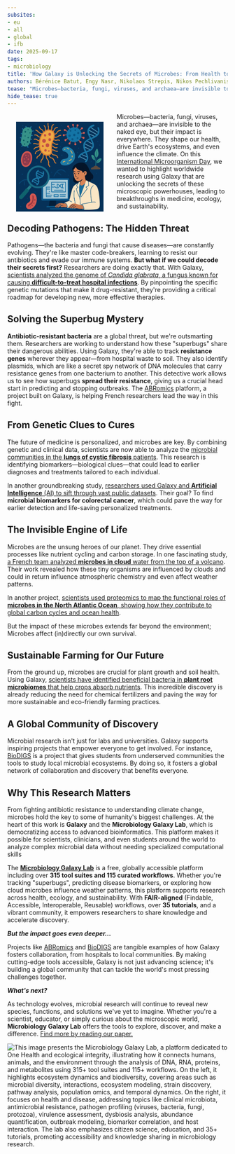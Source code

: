 ```yaml
---
subsites: 
- eu
- all
- global
- ifb
date: 2025-09-17
tags:
- microbiology
title: 'How Galaxy is Unlocking the Secrets of Microbes: From Health to Ecosystems'
authors: Bérénice Batut, Engy Nasr, Nikolaos Strepis, Nikos Pechlivanis
tease: "Microbes—bacteria, fungi, viruses, and archaea—are invisible to the naked eye, but their impact is everywhere. They shape our health, drive Earth's ecosystems, and even influence the climate. Thanks to Galaxy and the Microbiology Galaxy Lab, researchers worldwide are unlocking the secrets of these microscopic powerhouses, leading to breakthroughs in medicine, ecology, and sustainability."
hide_tease: true
---
```


<img src="illustration.png" style="float: left; max-width: 200px; margin: 20px 30px 10px 20px;" alt="This illustration depicts a scientist in a laboratory setting, surrounded by colorful graphical representations of microorganisms and biological elements, emphasizing the field of microbial research and bioinformatics. The scientist, working on a computer displaying data analysis graphs, is framed by various icons including bacteria, viruses, DNA strands, and microbes, symbolizing the diversity of microbial life and genetic study. A magnifying glass focusing on a DNA helix highlights the importance of genomic analysis and sequencing in this research. The overall image conveys the integration of technology and biology to explore and understand microbial ecosystems, genetic information, and their implications for health and science." />

Microbes—bacteria, fungi, viruses, and archaea—are invisible to the naked eye, but their impact is everywhere. They shape our health, drive Earth's ecosystems, and even influence the climate. On this [International Microorganism Day](https://www.internationalmicroorganismday.org/), we wanted to highlight worldwide research using Galaxy that are unlocking the secrets of these microscopic powerhouses, leading to breakthroughs in medicine, ecology, and sustainability.

## Decoding Pathogens:  The Hidden Threat

Pathogens—the bacteria and fungi that cause diseases—are constantly evolving. They're like master code-breakers, learning to resist our antibiotics and evade our immune systems. **But what if we could decode their secrets first?** Researchers are doing exactly that. With Galaxy, [scientists analyzed the genome of *Candida glabrata*, a fungus known for causing **difficult-to-treat hospital infections**](https://journals.asm.org/doi/full/10.1128/spectrum.00776-22). By pinpointing the specific genetic mutations that make it drug-resistant, they're providing a critical roadmap for developing new, more effective therapies.

## Solving the Superbug Mystery

**Antibiotic-resistant bacteria** are a global threat, but we're outsmarting them. Researchers are working to understand how these "superbugs" share their dangerous abilities. Using Galaxy, they're able to track **resistance genes** wherever they appear—from hospital waste to soil. They also identify plasmids, which are like a secret spy network of DNA molecules that carry resistance genes from one bacterium to another. This detective work allows us to see how superbugs **spread their resistance**, giving us a crucial head start in predicting and stopping outbreaks. The [ABRomics](https://www.abromics.fr/) platform, a project built on Galaxy, is helping French researchers lead the way in this fight.

## From Genetic Clues to Cures

The future of medicine is personalized, and microbes are key. By combining genetic and clinical data, scientists are now able to analyze the [microbial communities in the **lungs of cystic fibrosis** patients](https://journals.asm.org/doi/full/10.1128/msystems.00929-23). This research is identifying biomarkers—biological clues—that could lead to earlier diagnoses and treatments tailored to each individual.

In another groundbreaking study, [researchers used Galaxy and **Artificial Intelligence** (AI) to sift through vast public datasets](https://academic.oup.com/bib/article/26/2/bbaf177/8118857). Their goal? To find **microbial biomarkers for colorectal cancer**, which could pave the way for earlier detection and life-saving personalized treatments.

## The Invisible Engine of Life

Microbes are the unsung heroes of our planet. They drive essential processes like nutrient cycling and carbon storage. In one fascinating study, [a French team analyzed **microbes in cloud** water from the top of a volcano](https://bg.copernicus.org/articles/22/1257/2025/). Their work revealed how these tiny organisms are influenced by clouds and could in return influence atmospheric chemistry and even affect weather patterns.

In another project, [scientists used proteomics to map the functional roles of **microbes in the North Atlantic Ocean**, showing how they contribute to global carbon cycles and ocean health](https://bg.copernicus.org/articles/21/4889/2024/).

But the impact of these microbes extends far beyond the environment; Microbes affect (in)directly our own survival.


## Sustainable Farming for Our Future

From the ground up, microbes are crucial for plant growth and soil health. Using Galaxy, [scientists have identified beneficial bacteria in **plant root microbiomes** that help crops absorb nutrients](https://scijournals.onlinelibrary.wiley.com/doi/full/10.1002/jsfa.6577). This incredible discovery is already reducing the need for chemical fertilizers and paving the way for more sustainable and eco-friendly farming practices.

## A Global Community of Discovery

Microbial research isn't just for labs and universities. Galaxy supports inspiring projects that empower everyone to get involved. For instance, [BioDIGS](https://biodigs.org/#home) is a project that gives students from underserved communities the tools to study local microbial ecosystems. By doing so, it fosters a global network of collaboration and discovery that benefits everyone.


## Why This Research Matters

From fighting antibiotic resistance to understanding climate change, microbes hold the key to some of humanity's biggest challenges. At the heart of this work is **Galaxy** and the **Microbiology Galaxy Lab**, which is democratizing access to advanced bioinformatics. This platform makes it possible for scientists, clinicians, and even students around the world to analyze complex microbial data without needing specialized computational skills

The **[Microbiology Galaxy Lab](https://microbiology.usegalaxy.eu/)** is a free, globally accessible platform including over **315 tool suites and 115 curated workflows**. Whether you're tracking "superbugs", predicting disease biomarkers, or exploring how cloud microbes influence weather patterns, this platform supports research across health, ecology, and sustainability. With **FAIR-aligned** (Findable, Accessible, Interoperable, Reusable) workflows, over **35 tutorials**, and a vibrant community, it empowers researchers to share knowledge and accelerate discovery.

***But the impact goes even deeper...***

Projects like [ABRomics](https://www.abromics.fr/) and [BioDIGS](https://biodigs.org/) are tangible examples of how Galaxy fosters collaboration, from hospitals to local communities. By making cutting-edge tools accessible, Galaxy is not just advancing science; it's building a global community that can tackle the world's most pressing challenges together.

***What's next?***

As technology evolves, microbial research will continue to reveal new species, functions, and solutions we've yet to imagine. Whether you're a scientist, educator, or simply curious about the microscopic world, **Microbiology Galaxy Lab** offers the tools to explore, discover, and make a difference. [Find more by reading our paper.](https://doi.org/10.1101/2024.12.23.629682)

![This image presents the Microbiology Galaxy Lab, a platform dedicated to One Health and ecological integrity, illustrating how it connects humans, animals, and the environment through the analysis of DNA, RNA, proteins, and metabolites using 315+ tool suites and 115+ workflows. On the left, it highlights ecosystem dynamics and biodiversity, covering areas such as microbial diversity, interactions, ecosystem modeling, strain discovery, pathway analysis, population omics, and temporal dynamics. On the right, it focuses on health and disease, addressing topics like clinical microbiota, antimicrobial resistance, pathogen profiling (viruses, bacteria, fungi, protozoa), virulence assessment, dysbiosis analysis, abundance quantification, outbreak modeling, biomarker correlation, and host interaction. The lab also emphasizes citizen science, education, and 35+ tutorials, promoting accessibility and knowledge sharing in microbiology research.](microbiology_galaxy_lab.png)
